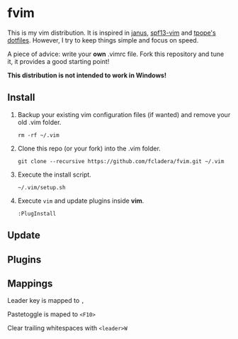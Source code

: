 # fvim

This is my vim distribution. It is inspired in [janus](https://github.com/carlhuda/janus),
[spf13-vim](https://github.com/spf13/spf13-vim) and [tpope's dotfiles](https://github.com/tpope/tpope).
However, I try to keep things simple and focus on speed.

A piece of advice: write your **own** .vimrc file. Fork this repository
and tune it, it provides a good starting point!

**This distribution is not intended to work in Windows!**

## Install

1. Backup your existing vim configuration files (if wanted) and remove
   your old .vim folder.

    ```
    rm -rf ~/.vim
    ```
2. Clone this repo (or your fork) into the .vim folder.

    ```
    git clone --recursive https://github.com/fcladera/fvim.git ~/.vim
    ```

3. Execute the install script.

    ```
    ~/.vim/setup.sh
    ```
4. Execute ```vim``` and update plugins inside **vim**.

    ```
    :PlugInstall
    ```

## Update

## Plugins

## Mappings

Leader key is mapped to ```,```

Pastetoggle is maped to ```<F10>```

Clear trailing whitespaces with ```<leader>W```
